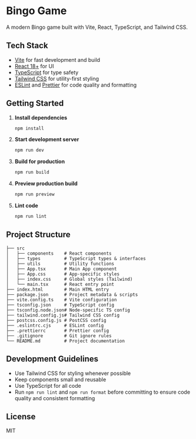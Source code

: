 # Bingo Game

A modern Bingo game built with Vite, React, TypeScript, and Tailwind CSS.

## Tech Stack

- [Vite](https://vitejs.dev/) for fast development and build
- [React 18+](https://react.dev/) for UI
- [TypeScript](https://www.typescriptlang.org/) for type safety
- [Tailwind CSS](https://tailwindcss.com/) for utility-first styling
- [ESLint](https://eslint.org/) and [Prettier](https://prettier.io/) for code quality and formatting

## Getting Started

1. **Install dependencies**
   ```sh
   npm install
   ```
2. **Start development server**
   ```sh
   npm run dev
   ```
3. **Build for production**
   ```sh
   npm run build
   ```
4. **Preview production build**
   ```sh
   npm run preview
   ```
5. **Lint code**
   ```sh
   npm run lint
   ```

## Project Structure

```
├── src
│   ├── components    # React components
│   ├── types         # TypeScript types & interfaces
│   ├── utils         # Utility functions
│   ├── App.tsx       # Main App component
│   ├── App.css       # App-specific styles
│   ├── index.css     # Global styles (Tailwind)
│   └── main.tsx      # React entry point
├── index.html        # Main HTML entry
├── package.json      # Project metadata & scripts
├── vite.config.ts    # Vite configuration
├── tsconfig.json     # TypeScript config
├── tsconfig.node.json# Node-specific TS config
├── tailwind.config.js# Tailwind CSS config
├── postcss.config.js # PostCSS config
├── .eslintrc.cjs     # ESLint config
├── .prettierrc       # Prettier config
├── .gitignore        # Git ignore rules
└── README.md         # Project documentation
```

## Development Guidelines

- Use Tailwind CSS for styling whenever possible
- Keep components small and reusable
- Use TypeScript for all code
- Run `npm run lint` and `npm run format` before committing to ensure code quality and consistent formatting

## License

MIT
